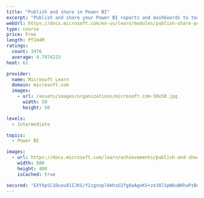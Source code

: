 ```yaml
---
title: "Publish and share in Power BI"
excerpt: "Publish and share your Power BI reports and dashboards to teammates in your organization or to everyone on the web."
webUrl: https://docs.microsoft.com/en-us/learn/modules/publish-share-power-bi/
type: course
price: Free
length: PT1H4M
ratings:
  count: 3476
  average: 4.7074223
heat: 61

provider:
  name: Microsoft Learn
  domain: microsoft.com
  images:
    - url: /assets/images/organizations/microsoft.com-50x50.jpg
      width: 50
      height: 50

levels:
  - Intermediate

topics:
  - Power BI

images:
  - url: https://docs.microsoft.com/learn/achievements/publish-and-share-with-power-bi-desktop-social.png
    width: 800
    height: 400
    isCached: true

secured: "EXYXpSC1Ouxu81IJKS/Y2zgnnpl6mhzU2fg0aAgxKS+zo38l5pW6uNKhaPzBuQmyz0ngNTV1qZ7flLM6mU413is3CicMuSCCoKBBNkHIPChtNszzWGT2+2CCkq7vP1tQdh9HF66U5yBxBrA5FvWoZ1XM4lBXouB/OsIKulopN4lz/jSETO9v5aUP0+wqWp3OU8QBfyUz6OXeYKvk/7lHJjqHdA/yjBy0d6yspfadAIl6aD1sVTK422JBk5/BqNJmGZwzRdTGCv2Iy+cN1qcyT9pube3GRZ3Bx8Wf3R0iHoQ1mQxmPSMvMua3/bNd+Df6qbPNHrhjyCz/fPUzXAhc00orWRdgSRtKeEFdULXh7PAoAHjbd5ManMZ4Q/5dnr0xuUa2OvNByjZWucGQaka7Uh05vLLP7ZmCY9RZtwfyUos=;Yf7SX10Eensp21/QAkIWnA=="
---
```



